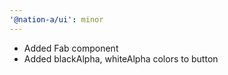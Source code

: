```yaml
---
'@nation-a/ui': minor
---
```


- Added Fab component
- Added blackAlpha, whiteAlpha colors to button
